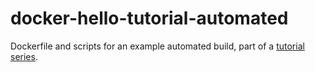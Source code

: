 # docker-hello-tutorial-automated
Dockerfile and scripts for an example automated build, part of a [tutorial series](https://amytabb.com/ts/2018_07_28/).
